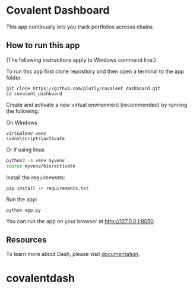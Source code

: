 # Covalent Dashboard
       
This app continually lets you track portfolios acrosss chains


## How to run this app

(The following instructions apply to Windows command line.)

To run this app first clone repository and then open a terminal to the app folder.

```
git clone https://github.com/plotly/covalent_dashboard.git
cd covalent_dashboard
```

Create and activate a new virtual environment (recommended) by running
the following:

On Windows

```
virtualenv venv 
\venv\scripts\activate
```

Or if using linux

```bash
python3 -m venv myvenv
source myvenv/bin/activate
```

Install the requirements:

```
pip install -r requirements.txt
```
Run the app:

```
python app.py
```
You can run the app on your browser at http://127.0.0.1:8050


## Resources

To learn more about Dash, please visit [documentation](https://plot.ly/dash).
# covalentdash
